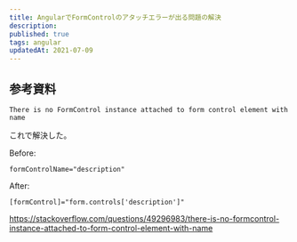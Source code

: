 ```yaml
---
title: AngularでFormControlのアタッチエラーが出る問題の解決
description: 
published: true
tags: angular
updatedAt: 2021-07-09
---
```


## 参考資料

```
There is no FormControl instance attached to form control element with name
```

これで解決した。

Before:

`formControlName="description"`

After:

`[formControl]="form.controls['description']"`

https://stackoverflow.com/questions/49296983/there-is-no-formcontrol-instance-attached-to-form-control-element-with-name
